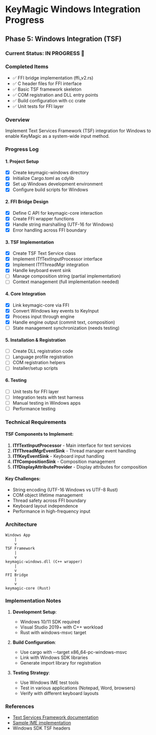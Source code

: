 # KeyMagic Windows Integration Progress

## Phase 5: Windows Integration (TSF)

### Current Status: IN PROGRESS 🚧

### Completed Items
- ✅ FFI bridge implementation (ffi_v2.rs)
- ✅ C header files for FFI interface
- ✅ Basic TSF framework skeleton
- ✅ COM registration and DLL entry points
- ✅ Build configuration with cc crate
- ✅ Unit tests for FFI layer

### Overview
Implement Text Services Framework (TSF) integration for Windows to enable KeyMagic as a system-wide input method.

### Progress Log

#### 1. Project Setup
- [x] Create keymagic-windows directory
- [x] Initialize Cargo.toml as cdylib
- [x] Set up Windows development environment
- [x] Configure build scripts for Windows

#### 2. FFI Bridge Design
- [x] Define C API for keymagic-core interaction
- [x] Create FFI wrapper functions
- [x] Handle string marshalling (UTF-16 for Windows)
- [x] Error handling across FFI boundary

#### 3. TSF Implementation
- [x] Create TSF Text Service class
- [x] Implement ITfTextInputProcessor interface
- [x] Implement ITfThreadMgr integration
- [x] Handle keyboard event sink
- [ ] Manage composition string (partial implementation)
- [ ] Context management (full implementation needed)

#### 4. Core Integration
- [x] Link keymagic-core via FFI
- [x] Convert Windows key events to KeyInput
- [x] Process input through engine
- [x] Handle engine output (commit text, composition)
- [ ] State management synchronization (needs testing)

#### 5. Installation & Registration
- [ ] Create DLL registration code
- [ ] Language profile registration
- [ ] COM registration helpers
- [ ] Installer/setup scripts

#### 6. Testing
- [ ] Unit tests for FFI layer
- [ ] Integration tests with test harness
- [ ] Manual testing in Windows apps
- [ ] Performance testing

### Technical Requirements

#### TSF Components to Implement:
1. **ITfTextInputProcessor** - Main interface for text services
2. **ITfThreadMgrEventSink** - Thread manager event handling
3. **ITfKeyEventSink** - Keyboard input handling
4. **ITfCompositionSink** - Composition management
5. **ITfDisplayAttributeProvider** - Display attributes for composition

#### Key Challenges:
- String encoding (UTF-16 Windows vs UTF-8 Rust)
- COM object lifetime management
- Thread safety across FFI boundary
- Keyboard layout independence
- Performance in high-frequency input

### Architecture

```
Windows App
    |
    v
TSF Framework
    |
    v
keymagic-windows.dll (C++ wrapper)
    |
    v
FFI Bridge
    |
    v
keymagic-core (Rust)
```

### Implementation Notes

1. **Development Setup**:
   - Windows 10/11 SDK required
   - Visual Studio 2019+ with C++ workload
   - Rust with windows-msvc target

2. **Build Configuration**:
   - Use cargo with --target x86_64-pc-windows-msvc
   - Link with Windows SDK libraries
   - Generate import library for registration

3. **Testing Strategy**:
   - Use Windows IME test tools
   - Test in various applications (Notepad, Word, browsers)
   - Verify with different keyboard layouts

### References
- [Text Services Framework documentation](https://docs.microsoft.com/en-us/windows/win32/tsf/text-services-framework)
- [Sample IME implementation](https://github.com/microsoft/Windows-classic-samples/tree/master/Samples/Win7Samples/winui/input/tsf/textservice)
- Windows SDK TSF headers